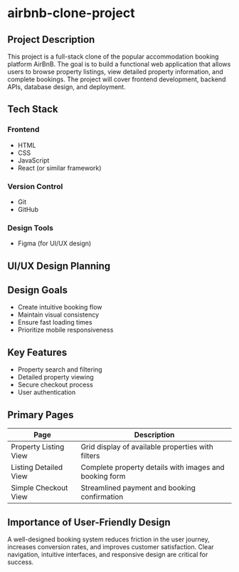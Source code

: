 # airbnb-clone-project

## Project Description

This project is a full-stack clone of the popular accommodation booking platform AirBnB. The goal is to build a functional web application that allows users to browse property listings, view detailed property information, and complete bookings. The project will cover frontend development, backend APIs, database design, and deployment.

## Tech Stack

### Frontend
- HTML
- CSS
- JavaScript
- React (or similar framework)

### Version Control
- Git
- GitHub

### Design Tools
- Figma (for UI/UX design)

## UI/UX Design Planning

## Design Goals

- Create intuitive booking flow
- Maintain visual consistency
- Ensure fast loading times
- Prioritize mobile responsiveness

## Key Features
- Property search and filtering
- Detailed property viewing
- Secure checkout process
-  User authentication
    
## Primary Pages

| Page                  | Description                                       |
|-----------------------|---------------------------------------------------|
| Property Listing View | Grid display of available properties with filters |
| Listing Detailed View | Complete property details with images and booking form |
| Simple Checkout View  | Streamlined payment and booking confirmation     |

## Importance of User-Friendly Design

A well-designed booking system reduces friction in the user journey, increases conversion rates, and improves customer satisfaction. Clear navigation, intuitive interfaces, and responsive design are critical for success.



   

    
   


